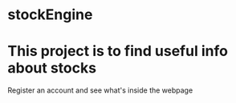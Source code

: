# stockEngine

<h1>This project is to find useful info about stocks</h1>
<p>Register an account and see what's inside the webpage</p>
